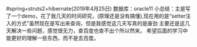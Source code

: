 #spring+struts2+hibernate(2019年4月25日)  数据库：oracle11
    小总结：主是写了一个demo，花了我几天的时间研究，(原理还是没有搞懂),现在用的是“setter注入的方式”虽然现在是写出来查询，但是我感觉这几天写真的是废劲
           主要还是这几天解决一些问题，感觉很无力，查百度也查不出个所以然来。
           希望后面的学习中能更好的理解一些东西，而不是去百度。
           